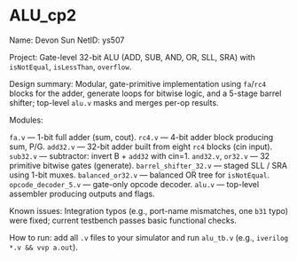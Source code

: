 # ALU_cp2

Name: Devon Sun
NetID: ys507

Project: Gate-level 32-bit ALU (ADD, SUB, AND, OR, SLL, SRA) with `isNotEqual`, `isLessThan`, `overflow`.

Design summary: Modular, gate-primitive implementation using `fa`/`rc4` blocks for the adder, generate loops for bitwise logic, and a 5-stage barrel shifter; top-level `alu.v` masks and merges per-op results.

Modules:

`fa.v` — 1-bit full adder (sum, cout).
 `rc4.v` — 4-bit adder block producing sum, P/G.
 `add32.v` — 32-bit adder built from eight `rc4` blocks (cin input).
 `sub32.v` — subtractor: invert B + `add32` with cin=1.
 `and32.v`, `or32.v` — 32 primitive bitwise gates (generate).
 `barrel_shifter_32.v` — staged SLL / SRA using 1-bit muxes.
 `balanced_or32.v` — balanced OR tree for `isNotEqual`.
 `opcode_decoder_5.v` — gate-only opcode decoder.
 `alu.v` — top-level assembler producing outputs and flags.

Known issues: Integration typos (e.g., port-name mismatches, one `b31` typo) were fixed; current testbench passes basic functional checks.

How to run: add all `.v` files to your simulator and run `alu_tb.v` (e.g., `iverilog *.v && vvp a.out`).
